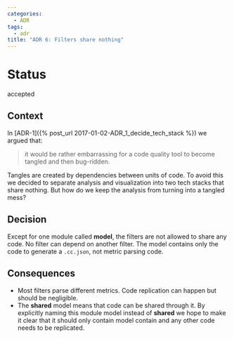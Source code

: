 ```yaml
---
categories:
  - ADR
tags:
  - adr
title: "ADR 6: Filters share nothing"
---
```


# Status

accepted

## Context

In [ADR-1]({% post_url 2017-01-02-ADR_1_decide_tech_stack %}) we argued that:

> it would be rather embarrassing for a code quality tool to become tangled and then bug-ridden.

Tangles are created by dependencies between units of code.
To avoid this we decided to separate analysis and visualization into two tech stacks that share nothing.
But how do we keep the analysis from turning into a tangled mess?

## Decision

Except for one module called **model**, the filters are not allowed to share any code. No filter can depend on another filter.
The model contains only the code to generate a `.cc.json`, not metric parsing code.

## Consequences

- Most filters parse different metrics. Code replication can happen but should be negligible.
- The **shared** model means that code can be shared through it. By explicitly naming this module model instead of **shared** we hope to make it clear that it should only contain model contain and any other code needs to be replicated.
